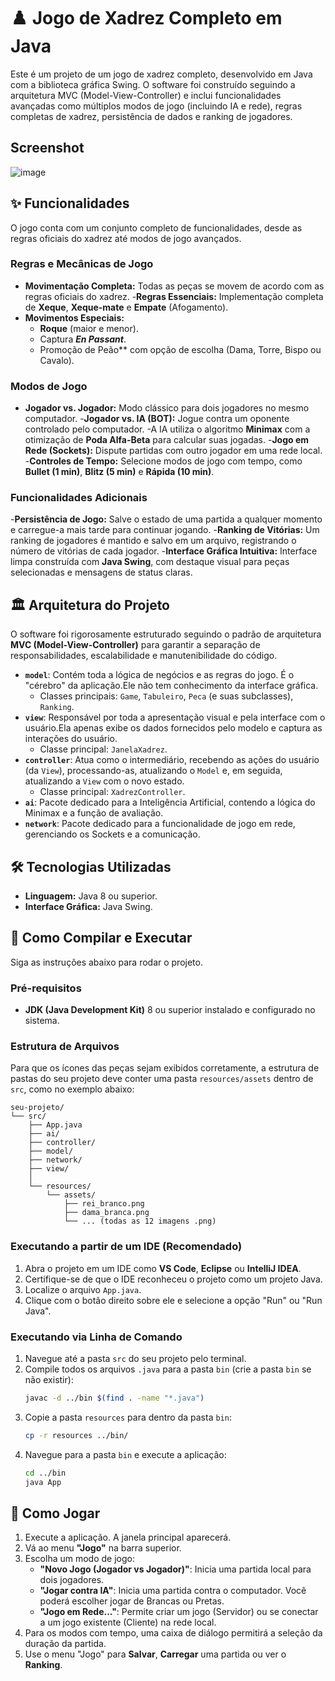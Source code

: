 
# ♟️ Jogo de Xadrez Completo em Java

Este é um projeto de um jogo de xadrez completo, desenvolvido em Java com a biblioteca gráfica Swing. O software foi construído seguindo a arquitetura MVC (Model-View-Controller) e inclui funcionalidades avançadas como múltiplos modos de jogo (incluindo IA e rede), regras completas de xadrez, persistência de dados e ranking de jogadores.

## Screenshot

![image](https://github.com/user-attachments/assets/23086795-9a75-4613-bb3e-333d1906241a)

## ✨ Funcionalidades

O jogo conta com um conjunto completo de funcionalidades, desde as regras oficiais do xadrez até modos de jogo avançados.

### Regras e Mecânicas de Jogo

  - **Movimentação Completa:** Todas as peças se movem de acordo com as regras oficiais do xadrez.
  -**Regras Essenciais:** Implementação completa de **Xeque**, **Xeque-mate** e **Empate** (Afogamento).
  - **Movimentos Especiais:**
      - **Roque** (maior e menor).
      - Captura ***En Passant***.
      - Promoção de Peão** com opção de escolha (Dama, Torre, Bispo ou Cavalo).

### Modos de Jogo

  - **Jogador vs. Jogador:** Modo clássico para dois jogadores no mesmo computador.
  -**Jogador vs. IA (BOT):** Jogue contra um oponente controlado pelo computador.
  -A IA utiliza o algoritmo **Minimax** com a otimização de **Poda Alfa-Beta** para calcular suas jogadas.
  -**Jogo em Rede (Sockets):** Dispute partidas com outro jogador em uma rede local.
  -**Controles de Tempo:** Selecione modos de jogo com tempo, como **Bullet (1 min)**, **Blitz (5 min)** e **Rápida (10 min)**.

### Funcionalidades Adicionais

  -**Persistência de Jogo:** Salve o estado de uma partida a qualquer momento e carregue-a mais tarde para continuar jogando.
  -**Ranking de Vitórias:** Um ranking de jogadores é mantido e salvo em um arquivo, registrando o número de vitórias de cada jogador.
  -**Interface Gráfica Intuitiva:** Interface limpa construída com **Java Swing**, com destaque visual para peças selecionadas e mensagens de status claras.

## 🏛️ Arquitetura do Projeto

O software foi rigorosamente estruturado seguindo o padrão de arquitetura **MVC (Model-View-Controller)** para garantir a separação de responsabilidades, escalabilidade e manutenibilidade do código.

  * **`model`**: Contém toda a lógica de negócios e as regras do jogo. É o "cérebro" da aplicação.Ele não tem conhecimento da interface gráfica.
      * Classes principais: `Game`, `Tabuleiro`, `Peca` (e suas subclasses), `Ranking`.
  * **`view`**: Responsável por toda a apresentação visual e pela interface com o usuário.Ela apenas exibe os dados fornecidos pelo modelo e captura as interações do usuário.
      * Classe principal: `JanelaXadrez`.
  * **`controller`**: Atua como o intermediário, recebendo as ações do usuário (da `View`), processando-as, atualizando o `Model` e, em seguida, atualizando a `View` com o novo estado.
      * Classe principal: `XadrezController`.
  * **`ai`**: Pacote dedicado para a Inteligência Artificial, contendo a lógica do Minimax e a função de avaliação.
  * **`network`**: Pacote dedicado para a funcionalidade de jogo em rede, gerenciando os Sockets e a comunicação.


## 🛠️ Tecnologias Utilizadas

  * **Linguagem:** Java 8 ou superior.
  * **Interface Gráfica:** Java Swing.

## 🚀 Como Compilar e Executar

Siga as instruções abaixo para rodar o projeto.

### Pré-requisitos

  - **JDK (Java Development Kit)** 8 ou superior instalado e configurado no sistema.

### Estrutura de Arquivos

Para que os ícones das peças sejam exibidos corretamente, a estrutura de pastas do seu projeto deve conter uma pasta `resources/assets` dentro de `src`, como no exemplo abaixo:

```
seu-projeto/
└── src/
    ├── App.java
    ├── ai/
    ├── controller/
    ├── model/
    ├── network/
    ├── view/
    │
    └── resources/
        └── assets/
            ├── rei_branco.png
            ├── dama_branca.png
            └── ... (todas as 12 imagens .png)
```

### Executando a partir de um IDE (Recomendado)

1.  Abra o projeto em um IDE como **VS Code**, **Eclipse** ou **IntelliJ IDEA**.
2.  Certifique-se de que o IDE reconheceu o projeto como um projeto Java.
3.  Localize o arquivo `App.java`.
4.  Clique com o botão direito sobre ele e selecione a opção "Run" ou "Run Java".

### Executando via Linha de Comando

1.  Navegue até a pasta `src` do seu projeto pelo terminal.
2.  Compile todos os arquivos `.java` para a pasta `bin` (crie a pasta `bin` se não existir):
    ```bash
    javac -d ../bin $(find . -name "*.java")
    ```
3.  Copie a pasta `resources` para dentro da pasta `bin`:
    ```bash
    cp -r resources ../bin/
    ```
4.  Navegue para a pasta `bin` e execute a aplicação:
    ```bash
    cd ../bin
    java App
    ```

## 📖 Como Jogar

1.  Execute a aplicação. A janela principal aparecerá.
2.  Vá ao menu **"Jogo"** na barra superior.
3.  Escolha um modo de jogo:
      * **"Novo Jogo (Jogador vs Jogador)"**: Inicia uma partida local para dois jogadores.
      * **"Jogar contra IA"**: Inicia uma partida contra o computador. Você poderá escolher jogar de Brancas ou Pretas.
      * **"Jogo em Rede..."**: Permite criar um jogo (Servidor) ou se conectar a um jogo existente (Cliente) na rede local.
4.  Para os modos com tempo, uma caixa de diálogo permitirá a seleção da duração da partida.
5.  Use o menu "Jogo" para **Salvar**, **Carregar** uma partida ou ver o **Ranking**.
